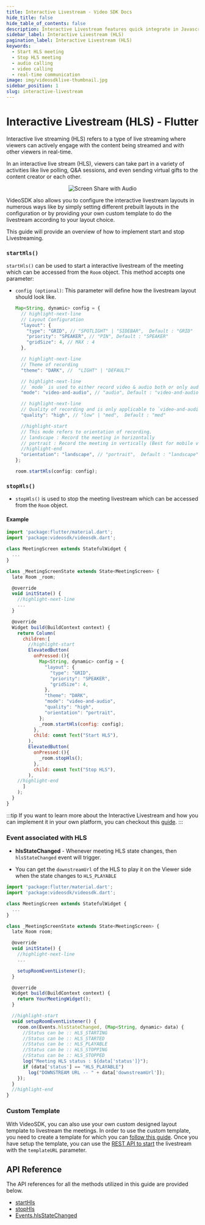 ```yaml
---
title: Interactive Livestream - Video SDK Docs
hide_title: false
hide_table_of_contents: false
description: Interactive Livestream features quick integrate in Javascript, React JS, Android, IOS, React Native, Flutter with Video SDK to add live video & audio conferencing to your applications.
sidebar_label: Interactive Livestream (HLS)
pagination_label: Interactive Livestream (HLS)
keywords:
  - Start HLS meeting
  - Stop HLS meeting
  - audio calling
  - video calling
  - real-time communication
image: img/videosdklive-thumbnail.jpg
sidebar_position: 1
slug: interactive-livestream
---
```


# Interactive Livestream (HLS) - Flutter

Interactive live streaming (HLS) refers to a type of live streaming where viewers can actively engage with the content being streamed and with other viewers in real-time.

In an interactive live stream (HLS), viewers can take part in a variety of activities like live polling, Q&A sessions, and even sending virtual gifts to the content creator or each other.

<center>

![Screen Share with Audio](https://cdn.videosdk.live/website-resources/docs-resources/mobile_hls.png)

</center>

VideoSDK also allows you to configure the interactive livestream layouts in numerous ways like by simply setting different prebuilt layouts in the configuration or by providing your own custom template to do the livestream according to your layout choice.

This guide will provide an overview of how to implement start and stop Livestreaming.

### `startHls()`

`startHls()` can be used to start a interactive livestream of the meeting which can be accessed from the `Room` object. This method accepts one parameter:

- `config (optional)`: This parameter will define how the livestream layout should look like.

  ```js
  Map<String, dynamic> config = {
    // highlight-next-line
    // Layout Configuration
    "layout": {
      "type": "GRID", // "SPOTLIGHT" | "SIDEBAR",  Default : "GRID"
      "priority": "SPEAKER", // "PIN", Default : "SPEAKER"
      "gridSize": 4, // MAX : 4
    },

    // highlight-next-line
    // Theme of recording
    "theme": "DARK", //  "LIGHT" | "DEFAULT"

    // highlight-next-line
    // `mode` is used to either record video & audio both or only audio.
    "mode": "video-and-audio", // "audio", Default : "video-and-audio"

    // highlight-next-line
    // Quality of recording and is only applicable to `video-and-audio` type mode.
    "quality": "high", // "low" | "med",  Default : "med"

    //highlight-start
    // This mode refers to orientation of recording.
    // landscape : Record the meeting in horizontally
    // portrait : Record the meeting in vertically (Best for mobile view)
    //highlight-end
    "orientation": "landscape", // "portrait",  Default : "landscape"
  };

  room.startHls(config: config);
  ```

### `stopHls()`

- `stopHls()` is used to stop the meeting livestream which can be accessed from the `Room` object.

#### Example

```js
import 'package:flutter/material.dart';
import 'package:videosdk/videosdk.dart';

class MeetingScreen extends StatefulWidget {
  ...
}

class _MeetingScreenState extends State<MeetingScreen> {
  late Room _room;

  @override
  void initState() {
    //highlight-next-line
    ...
  }

  @override
  Widget build(BuildContext context) {
    return Column(
      children:[
        //highlight-start
        ElevatedButton(
          onPressed:(){
            Map<String, dynamic> config = {
              "layout": {
                "type": "GRID",
                "priority": "SPEAKER",
                "gridSize": 4,
              },
              "theme": "DARK",
              "mode": "video-and-audio",
              "quality": "high",
              "orientation": "portrait",
            };
            _room.startHls(config: config);
          },
          child: const Text("Start HLS"),
        ),
        ElevatedButton(
          onPressed:(){
            _room.stopHls();
          },
          child: const Text("Stop HLS"),
        ),
    //highlight-end
      ]
    );
  }
}
```

:::tip
If you want to learn more about the Interactive Livestream and how you can implement it in your own platform, you can checkout this [guide](/flutter/guide/interactive-live-streaming/integrate-hls/overview).
:::

### Event associated with HLS

- **hlsStateChanged** - Whenever meeting HLS state changes, then `hlsStateChanged` event will trigger.

- You can get the `downstreamUrl` of the HLS to play it on the Viewer side when the state changes to `HLS_PLAYABLE`

```js
import 'package:flutter/material.dart';
import 'package:videosdk/videosdk.dart';

class MeetingScreen extends StatefulWidget {
  ...
}

class _MeetingScreenState extends State<MeetingScreen> {
  late Room room;

  @override
  void initState() {
    //highlight-next-line
    ...

    setupRoomEventListener();
  }

  @override
  Widget build(BuildContext context) {
    return YourMeetingWidget();
  }

  //highlight-start
  void setupRoomEventListener() {
    room.on(Events.hlsStateChanged, (Map<String, dynamic> data) {
      //Status can be :: HLS_STARTING
      //Status can be :: HLS_STARTED
      //Status can be :: HLS_PLAYABLE
      //Status can be :: HLS_STOPPING
      //Status can be :: HLS_STOPPED
      log("Meeting HLS status : ${data['status']}");
      if (data['status'] == "HLS_PLAYABLE")
        log("DOWNSTREAM URL -- " + data['downstreamUrl']);
    });
  }
  //highlight-end
}
```

### Custom Template

With VideoSDK, you can also use your own custom designed layout template to livestream the meetings. In order to use the custom template, you need to create a template for which you can [follow this guide](/react/guide/interactive-live-streaming/custom-template). Once you have setup the template, you can use the [REST API to start](/api-reference/realtime-communication/start-livestream) the livestream with the `templateURL` parameter.

## API Reference

The API references for all the methods utilized in this guide are provided below.

- [startHls](/flutter/api/sdk-reference/room-class/methods#starthls)
- [stopHls](/flutter/api/sdk-reference/room-class/methods#stophls)
- [Events.hlsStateChanged](/flutter/api/sdk-reference/room-class/events#hlsstatechanged)
